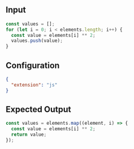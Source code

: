 
## Input
```javascript input
const values = [];
for (let i = 0; i < elements.length; i++) {
  const value = elements[i] ** 2;
  values.push(value);
}
```

## Configuration
```json configuration
{
  "extension": "js"
}
```

## Expected Output
```javascript expected output
const values = elements.map((element, i) => {
  const value = elements[i] ** 2;
  return value;
});
```
